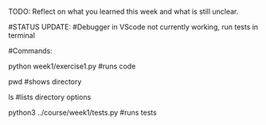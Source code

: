 TODO: Reflect on what you learned this week and what is still unclear.

#STATUS UPDATE:
#Debugger in VScode not currently working, run tests in terminal

#Commands:

python week1/exercise1.py
#runs code

pwd
#shows directory

ls
#lists directory options

python3 ../course/week1/tests.py 
#runs tests
